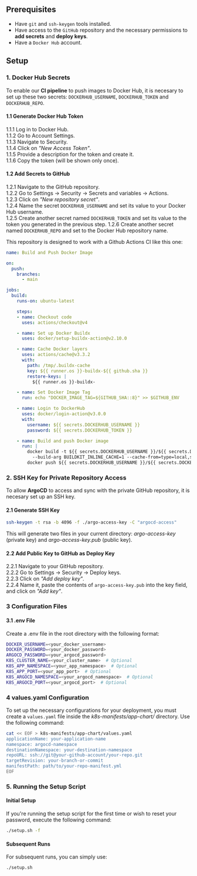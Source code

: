 ## Prerequisites

- Have `git` and `ssh-keygen` tools installed.
- Have access to the `GitHub` repository and the necessary permissions to **add secrets** and **deploy keys**.
- Have a `Docker Hub` account.

## Setup

### 1. Docker Hub Secrets

To enable our **CI pipeline** to push images to Docker Hub, it is necesary to set up these two secrets: `DOCKERHUB_USERNAME`, `DOCKERHUB_TOKEN` and `DOCKERHUB_REPO`.

#### 1.1 Generate Docker Hub Token

1.1.1 Log in to Docker Hub.\
1.1.2 Go to Account Settings.\
1.1.3 Navigate to Security.\
1.1.4 Click on *"New Access Token"*.\
1.1.5 Provide a description for the token and create it.\
1.1.6 Copy the token (will be shown only once).

#### 1.2 Add Secrets to GitHub

1.2.1 Navigate to the GitHub repository.\
1.2.2 Go to Settings -> Security -> Secrets and variables -> Actions.\
1.2.3 Click on *"New repository secret"*.\
1.2.4 Name the secret `DOCKERHUB_USERNAME` and set its value to your Docker Hub username.\
1.2.5 Create another secret named `DOCKERHUB_TOKEN` and set its value to the token you generated in the previous step.
1.2.6 Create another secret named `DOCKERHUB_REPO` and set to the Docker Hub repository name.

This repository is designed to work with a Github Actions CI like this one:
```yml
name: Build and Push Docker Image

on:
  push:
    branches:
      - main

jobs:
  build:
    runs-on: ubuntu-latest

    steps:
    - name: Checkout code
      uses: actions/checkout@v4

    - name: Set up Docker Buildx
      uses: docker/setup-buildx-action@v2.10.0

    - name: Cache Docker layers
      uses: actions/cache@v3.3.2
      with:
        path: /tmp/.buildx-cache
        key: ${{ runner.os }}-buildx-${{ github.sha }}
        restore-keys: |
          ${{ runner.os }}-buildx-

    - name: Set Docker Image Tag
      run: echo "DOCKER_IMAGE_TAG=${GITHUB_SHA::8}" >> $GITHUB_ENV

    - name: Login to DockerHub
      uses: docker/login-action@v3.0.0
      with:
        username: ${{ secrets.DOCKERHUB_USERNAME }}
        password: ${{ secrets.DOCKERHUB_TOKEN }}

    - name: Build and push Docker image
      run: |
        docker build -t ${{ secrets.DOCKERHUB_USERNAME }}/${{ secrets.DOCKERHUB_REPO }}:latest \
          --build-arg BUILDKIT_INLINE_CACHE=1 --cache-from=type=local,src=/tmp/.buildx-cache .
        docker push ${{ secrets.DOCKERHUB_USERNAME }}/${{ secrets.DOCKERHUB_REPO }}:latest
```

### 2. SSH Key for Private Repository Access

To allow **ArgoCD** to access and sync with the private GitHub repository, it is necesary set up an SSH key.

#### 2.1 Generate SSH Key

```bash
ssh-keygen -t rsa -b 4096 -f ./argo-access-key -C "argocd-access"
```

This will generate two files in your current directory: *argo-access-key* (private key) and *argo-access-key.pub* (public key).

#### 2.2 Add Public Key to GitHub as Deploy Key

2.2.1 Navigate to your GitHub repository.\
2.2.2 Go to Settings -> Security -> Deploy keys.\
2.2.3 Click on *"Add deploy key"*.\
2.2.4 Name it, paste the contents of `argo-access-key.pub` into the key field, and click on *"Add key"*.

### 3 Configuration Files

#### 3.1 .env File

Create a .env file in the root directory with the following format:

```bash
DOCKER_USERNAME=<your_docker_username>
DOCKER_PASSWORD=<your_docker_password>
ARGOCD_PASSWORD=<your_argocd_password>
K8S_CLUSTER_NAME=<your_cluster_name>  # Optional
K8S_APP_NAMESPACE=<your_app_namespace>  # Optional
K8S_APP_PORT=<your_app_port>  # Optional
K8S_ARGOCD_NAMESPACE=<your_argocd_namespace>  # Optional
K8S_ARGOCD_PORT=<your_argocd_port>  # Optional
```

### 4 values.yaml Configuration

To set up the necessary configurations for your deployment, you must create a `values.yaml` file inside the *k8s-manifests/app-chart/* directory. Use the following command:

```bash
cat << EOF > k8s-manifests/app-chart/values.yaml
applicationName: your-application-name
namespace: argocd-namespace
destinationNamespace: your-destination-namespace
repoURL: ssh://git@your-github-account/your-repo.git
targetRevision: your-branch-or-commit
manifestPath: path/to/your-repo-manifest.yml
EOF
```

### 5. Running the Setup Script

#### Initial Setup

If you're running the setup script for the first time or wish to reset your password, execute the following command:

```bash
./setup.sh -f
```

#### Subsequent Runs

For subsequent runs, you can simply use:
```bash
./setup.sh
```
